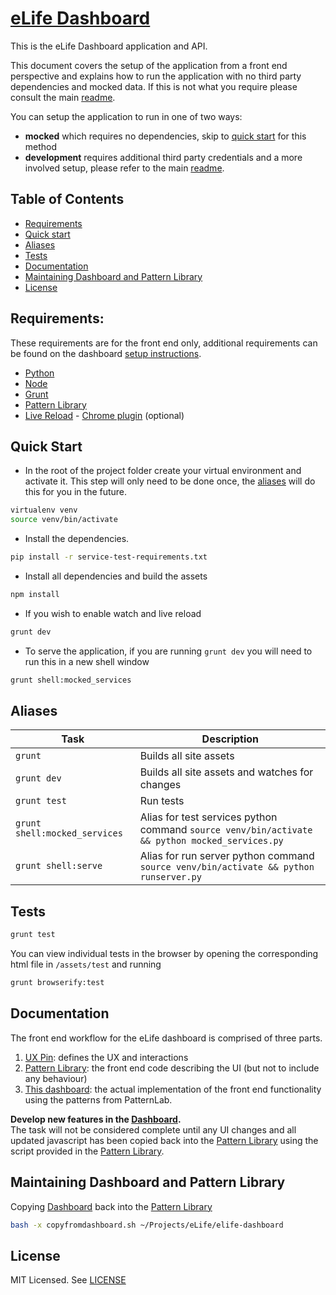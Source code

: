 # [eLife Dashboard](https://github.com/elifesciences/elife-dashboard/)

This is the eLife Dashboard application and API.

This document covers the setup of the application from a front end perspective and explains how to run the application with no third party dependencies and mocked data. If this is not what you require please consult the main [readme](README.md).

You can setup the application to run in one of two ways:  

 * **mocked** which requires no dependencies, skip to [quick start](#quick-start) for this method
 * **development** requires additional third party credentials and a more involved setup, please refer to the main [readme](README.md).

## Table of Contents


* [Requirements](#requirements)
* [Quick start](#quick-start)
* [Aliases](#aliases)
* [Tests](#tests)
* [Documentation](#documentation)
* [Maintaining Dashboard and Pattern Library](#maintaining-dashboard-and-pattern-library)
* [License](#license)



## Requirements:

These requirements are for the front end only, additional requirements can be found on the dashboard [setup instructions](README.md).

* [Python](https://www.python.org/)
* [Node](https://nodejs.org/en/)
* [Grunt](http://gruntjs.com/)
* [Pattern Library](https://github.com/digirati-co-uk/elife-monitoring-dashboard-frontend)
* [Live Reload](http://livereload.com/) - [Chrome plugin](https://chrome.google.com/webstore/detail/livereload/jnihajbhpnppcggbcgedagnkighmdlei) (optional)

## Quick Start

* In the root of the project folder create your virtual environment and activate it. This step will only need to be done once, the [aliases](#aliases) will do this for you in the future.

```bash
virtualenv venv
source venv/bin/activate
```  
  
* Install the dependencies.

```bash
pip install -r service-test-requirements.txt
```

* Install all dependencies and build the assets 

```bash
npm install
```

* If you wish to enable watch and live reload

```bash
grunt dev
```

* To serve the application, if you are running ```grunt dev``` you will need to run this in a new shell window

```bash
grunt shell:mocked_services
```


## Aliases

|             Task             |                                            Description                                           |
|----------------------------|------------------------------------------------------------------------------------------------|
| ```grunt```                  | Builds all site assets                                                                           |
| ```grunt dev```              | Builds all site assets and watches for changes                                                   |
| ```grunt test```             | Run tests                                                                                        |
| ```grunt shell:mocked_services``` | Alias for test services python command ```source venv/bin/activate && python mocked_services.py``` |
| ```grunt shell:serve```      | Alias for run server python command ```source venv/bin/activate && python runserver.py```        |



## Tests

```bash
grunt test
```

You can view individual tests in the browser by opening the corresponding html file in ```/assets/test``` and running 

```bash 
grunt browserify:test
```


## Documentation


The front end workflow for the eLife dashboard is comprised of three parts.

1. [UX Pin](https://live.uxpin.com/593d5793b51645bc5dfb5a0a5ab7629065ef1743#/pages/22041535/sitemap): defines the UX and interactions
1. [Pattern Library](https://github.com/digirati-co-uk/elife-monitoring-dashboard-frontend): the front end code describing the UI (but not to include any behaviour)
1. [This dashboard](https://github.com/elifesciences/elife-dashboard): the actual implementation of the front end functionality using the patterns from PatternLab.


**Develop new features in the [Dashboard](https://github.com/elifesciences/elife-dashboard).**  
The task will not be considered complete until any UI changes and all updated javascript has been copied back into the [Pattern Library](https://github.com/digirati-co-uk/elife-monitoring-dashboard-frontend) using the script provided in the [Pattern Library](https://github.com/digirati-co-uk/elife-monitoring-dashboard-frontend/blob/master/copyfromdashboard.sh).

## Maintaining Dashboard and Pattern Library
Copying [Dashboard](https://github.com/elifesciences/elife-dashboard) back into the [Pattern Library](https://github.com/digirati-co-uk/elife-monitoring-dashboard-frontend)

 ```sh
 bash -x copyfromdashboard.sh ~/Projects/eLife/elife-dashboard
 ```


## License

MIT Licensed. See [LICENSE](LICENSE)
